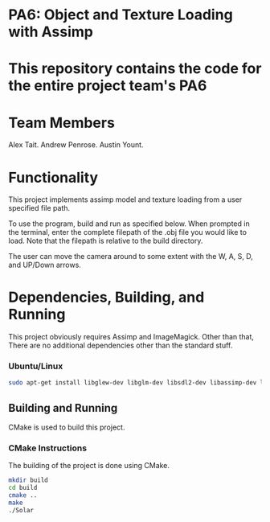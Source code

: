 # PA6: Object and Texture Loading with Assimp

# This repository contains the code for the entire project team's PA6

# Team Members
Alex Tait.
Andrew Penrose.
Austin Yount.

# Functionality
This project implements assimp model and texture loading from a user specified file path. 

To use the program, build and run as specified below. When prompted in the terminal, enter the complete filepath of the .obj file you would like to load. Note that the filepath is relative to the build directory.

The user can move the camera around to some extent with the W, A, S, D, and UP/Down arrows. 

# Dependencies, Building, and Running
This project obviously requires Assimp and ImageMagick. Other than that, There are no additional dependencies other than the standard stuff.

### Ubuntu/Linux
```bash
sudo apt-get install libglew-dev libglm-dev libsdl2-dev libassimp-dev libmagick++-dev
```

## Building and Running
CMake is used to build this project.

### CMake Instructions
The building of the project is done using CMake.

```bash
mkdir build
cd build
cmake ..
make
./Solar
```
